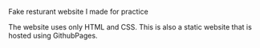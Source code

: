 Fake resturant website I made for practice

The website uses only HTML and CSS. This is also a static website that is hosted using GithubPages.
